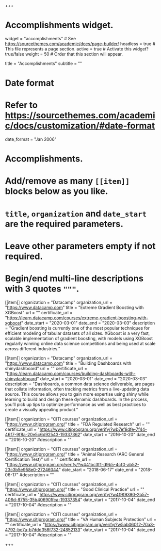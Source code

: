 +++
# Accomplishments widget.
widget = "accomplishments"  # See https://sourcethemes.com/academic/docs/page-builder/
headless = true  # This file represents a page section.
active = true  # Activate this widget? true/false
weight = 50  # Order that this section will appear.

title = "Accomplish&shy;ments"
subtitle = ""

# Date format
#   Refer to https://sourcethemes.com/academic/docs/customization/#date-format
date_format = "Jan 2006"

# Accomplishments.
#   Add/remove as many `[[item]]` blocks below as you like.
#   `title`, `organization` and `date_start` are the required parameters.
#   Leave other parameters empty if not required.
#   Begin/end multi-line descriptions with 3 quotes `"""`.

[[item]]
  organization = "Datacamp"
  organization_url = "https://www.datacamp.com"
  title = "Extreme Gradient Boosting with XGBoost"
  url = ""
  certificate_url = "https://learn.datacamp.com/courses/extreme-gradient-boosting-with-xgboost"
  date_start = "2020-03-01"
  date_end = "2020-03-03"
  description = "Gradient boosting is currently one of the most popular techniques for efficient modeling of tabular datasets of all sizes. XGboost is a very fast, scalable implementation of gradient boosting, with models using XGBoost regularly winning online data science competitions and being used at scale across different industries."
  
[[item]]
  organization = "Datacamp"
  organization_url = "https://www.datacamp.com"
  title = "Building Dashboards with shinydashboard"
  url = ""
  certificate_url = "https://learn.datacamp.com/courses/building-dashboards-with-shinydashboard"
  date_start = "2020-03-01"
  date_end = "2020-03-03"
  description = "Dashboards, a common data science deliverable, are pages that collate information, often tracking metrics from a live-updating data source. This course allows you to gain more expertise using shiny while learning to build and design these dynamic dashboards. In the process, you’ll pick up tips to optimize performance as well as best practices to create a visually appealing product."

[[item]]
  organization = "CITI courses"
  organization_url = "https://www.citiprogram.org/"
  title = "FDA Regulated Research"
  url = ""
  certificate_url = "https://www.citiprogram.org/verify/?wb7ef8dfe-7f44-46f7-9f8a-20e5c6d92543-19337362"
  date_start = "2016-10-20"
  date_end = "2016-10-20"
  #description = ""
  
[[item]]
  organization = "CITI courses"
  organization_url = "https://www.citiprogram.org/"
  title = "Animal Research (ARC General Certification Test)"
  url = ""
  certificate_url = "https://www.citiprogram.org/verify/?w441bc3f1-d9b5-4cf0-ab52-23c3b5e958e0-27246044"
  date_start = "2018-06-17"
  date_end = "2018-06-17"
  #description = ""
  
[[item]]
  organization = "CITI courses"
  organization_url = "https://www.citiprogram.org/"
  title = "Good Clinical Practice"
  url = ""
  certificate_url = "https://www.citiprogram.org/verify/?w4f9f9380-2b57-406d-8755-35b40690ffca-19337354"
  date_start = "2017-10-04"
  date_end = "2017-10-04"
  #description = ""

[[item]]
  organization = "CITI courses"
  organization_url = "https://www.citiprogram.org/"
  title = "VA Human Subjects Protection"
  url = ""
  certificate_url = "https://www.citiprogram.org/verify/?w5ab06012-70a3-4792-bc7a-b7ddd358f732-24852133"
  date_start = "2017-10-04"
  date_end = "2017-10-04"
  #description = ""

+++

